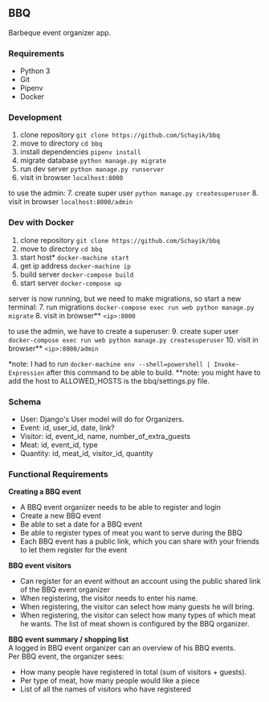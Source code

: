
## BBQ
Barbeque event organizer app.

### Requirements
* Python 3
* Git
* Pipenv
* Docker

### Development
1. clone repository `git clone https://github.com/Schayik/bbq`
2. move to directory `cd bbq`
3. install dependencies `pipenv install`
4. migrate database `python manage.py migrate`
5. run dev server `python manage.py runserver`
6. visit in browser `localhost:8000`

to use the admin:
7. create super user `python manage.py createsuperuser`
8. visit in browser `localhost:8000/admin`

### Dev with Docker
1. clone repository `git clone https://github.com/Schayik/bbq`
2. move to directory `cd bbq`
3. start host* `docker-machine start`
4. get ip address `docker-machine ip`
5. build server `docker-compose build`
6. start server `docker-compose up`

server is now running, but we need to make migrations, so start a new terminal:
7. run migrations `docker-compose exec run web python manage.py migrate`
8. visit in browser** `<ip>:8000`

to use the admin, we have to create a superuser:
9. create super user `docker-compose exec run web python manage.py createsuperuser`
10. visit in browser** `<ip>:8000/admin`

*note: I had to run `docker-machine env --shell=powershell | Invoke-Expression` after this command to be able to build.
**note: you might have to add the host to ALLOWED_HOSTS is the bbq/settings.py file.

### Schema
* User: Django's User model will do for Organizers.
* Event: id, user_id, date, link?
* Visitor: id, event_id, name, number_of_extra_guests
* Meat: id, event_id, type
* Quantity: id, meat_id, visitor_id, quantity

### Functional Requirements
**Creating a BBQ event**
* A BBQ event organizer needs to be able to register and login
* Create a new BBQ event
* Be able to set a date for a BBQ event
* Be able to register types of meat you want to serve during the BBQ
* Each BBQ event has a public link, which you can share with your friends to let them register for the event

**BBQ event visitors**
* Can register for an event without an account using the public shared link of the BBQ event organizer
* When registering, the visitor needs to enter his name.
* When registering, the visitor can select how many guests he will bring.
* When registering, the visitor can select how many types of which meat he wants. The list of meat shown is configured by the BBQ organizer.

**BBQ event summary / shopping list**  
A logged in BBQ event organizer can an overview of his BBQ events.  
Per BBQ event, the organizer sees:
* How many people have registered in total (sum of visitors + guests).
* Per type of meat, how many people would like a piece
* List of all the names of visitors who have registered